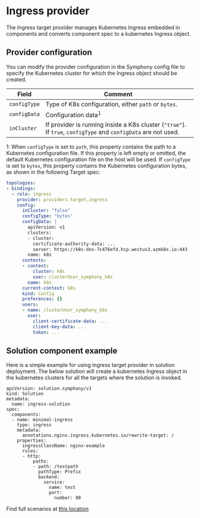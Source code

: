 # Ingress provider
The Ingress target provider manages Kubernetes Ingress embedded in components and converts component spec to a kubernetes Ingress object.

## Provider configuration
You can modify the provider configuration in the Symphony config file to specify the Kubernetes cluster for which the Ingress object should be created.

| Field | Comment |
|--------|--------|
| `configType` | Type of K8s configuration, either `path` or `bytes`. |
| `configData` | Configuration data<sup>1</sup> |
| `inCluster` | If provider is running inside a K8s cluster (`"true"`). If `true`, `configType` and `configData` are not used. |

1: When `configType` is set to `path`, this property contains the path to a Kubernetes configuration file. If this property is left empty or omitted, the default Kubernetes configuration file on the host will be used. If `configType` is set to `bytes`, this property contains the Kubernetes configuration bytes, as shown in the following Target spec:


```yaml
topologies:
- bindings:
  - role: ingress
    provider: providers.target.ingress
    config:
      inCluster: "false"
      configType: "bytes"
      configData: |
        apiVersion: v1
        clusters:
        - cluster:
          certificate-authority-data: ...
          server: https://k8s-dns-7c476efd.hcp.westus3.azmk8s.io:443
        name: k8s
      contexts:
      - context:
          cluster: k8s
          user: clusterUser_symphony_k8s
        name: k8s
      current-context: k8s
      kind: Config
      preferences: {}
      users:
      - name: clusterUser_symphony_k8s
        user:
          client-certificate-data: ...
          client-key-data: ...
          token: ...
```


## Solution component example
Here is a simple example for using ingress target provider in solution deployment. The below solution will create a kubernetes Ingress object in the kubernetes clusters for all the targets where the solution is invoked. 

```
apiVersion: solution.symphony/v1
kind: Solution
metadata: 
  name: ingress-solution
spec:  
  components:
  - name: minimal-ingress
    type: ingress
    metadata:
      annotations.nginx.ingress.kubernetes.io/rewrite-target: /
    properties:
      ingressClassName: nginx-example
      rules:
      - http:
          paths:
          - path: /testpath
            pathType: Prefix
            backend:
              service:
                name: test
                port:
                  number: 80        
```
Find full scenarios at [this location](../../../samples/canary/solution.yaml)